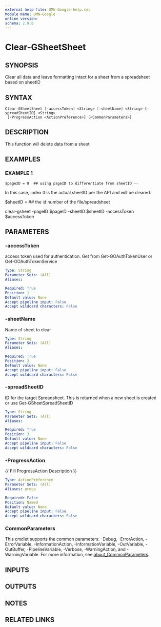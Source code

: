 ```yaml
---
external help file: UMN-Google-help.xml
Module Name: UMN-Google
online version:
schema: 2.0.0
---
```


# Clear-GSheetSheet

## SYNOPSIS
Clear all data and leave formatting intact for a sheet from a spreadsheet based on sheetID

## SYNTAX

```
Clear-GSheetSheet [-accessToken] <String> [-sheetName] <String> [-spreadSheetID] <String>
 [-ProgressAction <ActionPreference>] [<CommonParameters>]
```

## DESCRIPTION
This function will delete data from a sheet

## EXAMPLES

### EXAMPLE 1
```
$pageID = 0  ## using pageID to differentiate from sheetID --
```

In this case, index 0 is the actual sheetID per the API and will be cleared.

$sheetID = ## the id number of the file/spreadsheet

clear-gsheet -pageID $pageID -sheetID $sheetID -accessToken $accessToken

## PARAMETERS

### -accessToken
access token used for authentication. 
Get from Get-GOAuthTokenUser or Get-GOAuthTokenService

```yaml
Type: String
Parameter Sets: (All)
Aliases:

Required: True
Position: 1
Default value: None
Accept pipeline input: False
Accept wildcard characters: False
```

### -sheetName
Name of sheet to clear

```yaml
Type: String
Parameter Sets: (All)
Aliases:

Required: True
Position: 2
Default value: None
Accept pipeline input: False
Accept wildcard characters: False
```

### -spreadSheetID
ID for the target Spreadsheet. 
This is returned when a new sheet is created or use Get-GSheetSpreadSheetID

```yaml
Type: String
Parameter Sets: (All)
Aliases:

Required: True
Position: 3
Default value: None
Accept pipeline input: False
Accept wildcard characters: False
```

### -ProgressAction
{{ Fill ProgressAction Description }}

```yaml
Type: ActionPreference
Parameter Sets: (All)
Aliases: proga

Required: False
Position: Named
Default value: None
Accept pipeline input: False
Accept wildcard characters: False
```

### CommonParameters
This cmdlet supports the common parameters: -Debug, -ErrorAction, -ErrorVariable, -InformationAction, -InformationVariable, -OutVariable, -OutBuffer, -PipelineVariable, -Verbose, -WarningAction, and -WarningVariable. For more information, see [about_CommonParameters](http://go.microsoft.com/fwlink/?LinkID=113216).

## INPUTS

## OUTPUTS

## NOTES

## RELATED LINKS

